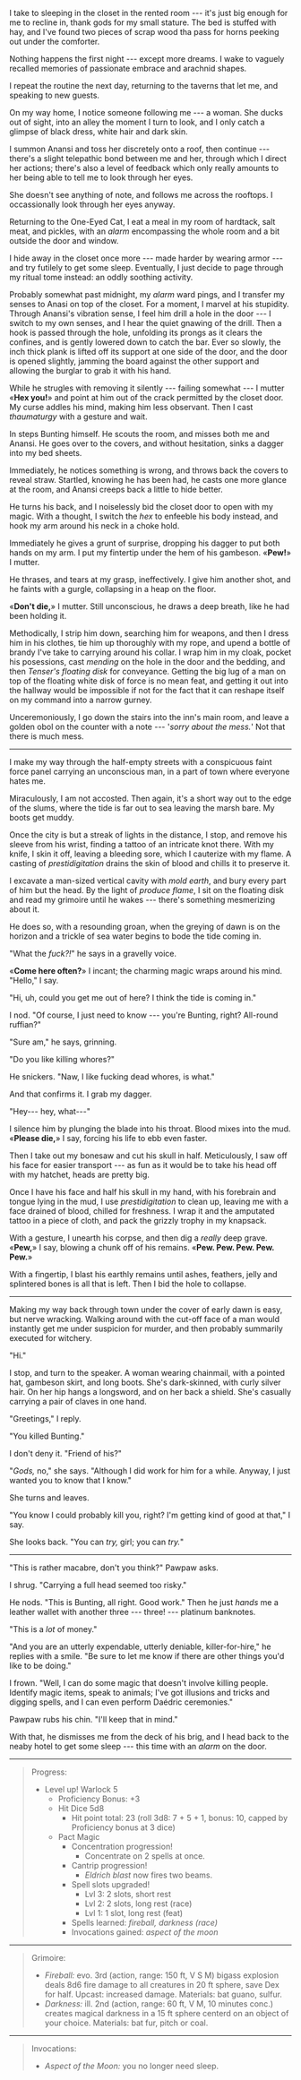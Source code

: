 I take to sleeping in the closet in the rented room --- it's just big enough for
me to recline in, thank gods for my small stature. The bed is stuffed with hay,
and I've found two pieces of scrap wood tha pass for horns peeking out under the
comforter.

Nothing happens the first night --- except more dreams. I wake to vaguely recalled
memories of passionate embrace and arachnid shapes.

I repeat the routine the next day, returning to the taverns that let me, and speaking
to new guests.

On my way home, I notice someone following me --- a woman. She ducks out of sight, into
an alley the moment I turn to look, and I only catch a glimpse of black dress, white hair and dark skin.

I summon Anansi and toss her discretely onto a roof, then continue --- there's a slight
telepathic bond between me and her, through which I direct her actions; there's also
a level of feedback which only really amounts to her being able to tell me to look through
her eyes.

She doesn't see anything of note, and follows me across the rooftops. I occassionally look
through her eyes anyway.

Returning to the One-Eyed Cat, I eat a meal in my room of hardtack, salt meat, and pickles,
with an _alarm_ encompassing the whole room and a bit outside the door and window.

I hide away in the closet once more --- made harder by wearing armor --- and try
futilely to get some sleep. Eventually, I just decide to page through my ritual tome instead:
an oddly soothing activity.

Probably somewhat past midnight, my _alarm_ ward pings, and I transfer my senses
to Anasi on top of the closet. For a moment, I marvel at his stupidity. Through
Anansi's vibration sense, I feel him drill a hole in the door --- I switch to
my own senses, and I hear the quiet gnawing of the drill. Then a hook is passed
through the hole, unfolding its prongs as it clears the confines, and is gently
lowered down to catch the bar. Ever so slowly, the inch thick plank is lifted
off its support at one side of the door, and the door is opened slightly, jamming
the board against the other support and allowing the burglar to grab it with
his hand.

While he strugles with removing it silently --- failing somewhat --- I mutter
«__Hex you!__» and point at him out of the crack permitted by the closet door.
My curse addles his mind, making him less observant. Then I cast _thaumaturgy_ with
a gesture and wait.

In steps Bunting himself. He scouts the room, and misses both me and Anansi. He
goes over to the covers, and without hesitation, sinks a dagger into my bed sheets.

Immediately, he notices something is wrong, and throws back the covers to reveal
straw. Startled, knowing he has been had, he casts one more glance at the room, and Anansi
creeps back a little to hide better.

He turns his back, and I noiselessly bid the closet door to open with my magic. With
a thought, I switch the _hex_ to enfeeble his body instead, and hook my arm around his
neck in a choke hold.

Immediately he gives a grunt of surprise, dropping his dagger to put both hands
on my arm. I put my fintertip under the hem of his gambeson. «__Pew!__» I
mutter.

He thrases, and tears at my grasp, ineffectively. I give him another shot, and he faints with
a gurgle, collapsing in a heap on the floor.

«__Don't die,__» I mutter. Still unconscious, he draws a deep breath, like he had been holding it.

Methodically, I strip him down, searching him for weapons, and then I dress
him in his clothes, tie him up thoroughly with my rope, and upend a bottle of
brandy I've take to carrying around his collar. I wrap him in my cloak, pocket
his posessions, cast _mending_ on the hole in the door and the bedding, and then
_Tenser's floating disk_ for conveyance. Getting the big lug of a man on top of
the floating white disk of force is no mean feat, and getting it out into the
hallway would be impossible if not for the fact that it can reshape itself on my
command into a narrow gurney.

Unceremoniously, I go down the stairs into the inn's main room, and leave a golden obol on the counter
with a note --- '_sorry about the mess._' Not that there is much mess.

----

I make my way through the half-empty streets with a conspicuous faint force panel carrying
an unconscious man, in a part of town where everyone hates me.

Miraculously, I am not accosted. Then again, it's a short way out to the edge of the slums,
where the tide is far out to sea leaving the marsh bare. My boots get muddy.

Once the city is but a streak of lights in the distance, I stop, and remove his sleeve from
his wrist, finding a tattoo of an intricate knot there. With my knife, I skin it off, leaving a bleeding
sore, which I cauterize with my flame. A casting of _prestidigitation_ drains the skin of blood
and chills it to preserve it.

I excavate a man-sized vertical cavity with _mold earth_, and bury every part 
of him but the head. By the light of _produce flame_, I sit on the floating disk and
read my grimoire until he wakes --- there's something mesmerizing about it.

He does so, with a resounding groan, when the greying of dawn is on the horizon and a trickle of sea
water begins to bode the tide coming in.

"What the _fuck?!_" he says in a gravelly voice.

«__Come here often?__» I incant; the charming magic wraps around his mind. "Hello," I say.

"Hi, uh, could you get me out of here? I think the tide is coming in."

I nod. "Of course, I just need to know --- you're Bunting, right? All-round ruffian?"

"Sure am," he says, grinning.

"Do you like killing whores?"

He snickers. "Naw, I like fucking dead whores, is what."

And that confirms it. I grab my dagger.

"Hey--- hey, what---"

I silence him by plunging the blade into his throat. Blood mixes into the mud. «__Please die,__»
I say, forcing his life to ebb even faster.

Then I take out my bonesaw and cut his skull in half. Meticulously, I saw off his face for
easier transport --- as fun as it would be to take his head off with my hatchet, heads are
pretty big.

Once I have his face and half his skull in my hand, with his forebrain and
tongue lying in the mud, I use _prestidigitation_ to clean up, leaving me with a
face drained of blood, chilled for freshness. I wrap it and the amputated tattoo
in a piece of cloth, and pack the grizzly trophy in my knapsack.

With a gesture, I unearth his corpse, and then dig a _really_ deep grave.
«__Pew,__» I say, blowing a chunk off of his remains. «__Pew. Pew. Pew. Pew. Pew.__»

With a fingertip, I blast his earthly remains until ashes, feathers, jelly and splintered bones
is all that is left. Then I bid the hole to collapse.

----

Making my way back through town under the cover of early dawn is easy, but nerve wracking. Walking around with
the cut-off face of a man would instantly get me under suspicion for murder, and
then probably summarily executed for witchery.

"Hi."

I stop, and turn to the speaker. A woman wearing chainmail, with a pointed hat, gambeson skirt, and long boots.
She's dark-skinned, with curly silver hair. On her hip hangs a longsword, and on her back a shield.
She's casually carrying a pair of claves in one hand.

"Greetings," I reply.

"You killed Bunting."

I don't deny it. "Friend of his?"

"_Gods,_ no," she says. "Although I did work for him for a while. Anyway, I just wanted you to know
that I know."

She turns and leaves.

"You know I could probably kill you, right? I'm getting kind of good at that," I say.

She looks back. "You can _try,_ girl; you can _try._"

----

"This is rather macabre, don't you think?" Pawpaw asks.

I shrug. "Carrying a full head seemed too risky."

He nods. "This is Bunting, all right. Good work."
Then he just _hands_ me a leather wallet with another three --- three! ---
platinum banknotes.

"This is a _lot_ of money."

"And you are an utterly expendable, utterly deniable, killer-for-hire," he replies with
a smile. "Be sure to let me know if there are other things you'd like to be doing."

I frown. "Well, I can do some magic that doesn't involve killing
people. Identify magic items, speak to animals; I've got illusions and tricks
and digging spells, and I can even perform Daédric ceremonies."

Pawpaw rubs his chin. "I'll keep that in mind."

With that, he dismisses me from the deck of his brig, and I head back to the neaby hotel
to get some sleep --- this time with an _alarm_ on the door.

----

> Progress:
> - Level up! Warlock 5
>   - Proficiency Bonus: +3
>   - Hit Dice 5d8
>     - Hit point total: 23 (roll 3d8: 7 + 5 + 1, bonus: 10, capped by Proficiency bonus at 3 dice)
>   - Pact Magic
>     - Concentration progression!
>       - Concentrate on 2 spells at once.
>     - Cantrip progression!
>       - _Eldrich blast_ now fires two beams.
>     - Spell slots upgraded!
>       - Lvl 3: 2 slots, short rest
>       - Lvl 2: 2 slots, long rest (race)
>       - Lvl 1: 1 slot, long rest (feat)
>     - Spells learned: _fireball, darkness (race)_
>     - Invocations gained: _aspect of the moon_

----

> Grimoire:
> - _Fireball:_ evo. 3rd (action, range: 150 ft, V S M) bigass explosion deals 8d6 fire damage to
>   all creatures in 20 ft sphere, save Dex for half. Upcast: increased damage. Materials: bat guano, sulfur.
> - _Darkness:_ ill. 2nd (action, range: 60 ft, V M, 10 minutes conc.) creates magical darkness in a 15 ft
>   sphere centerd on an object of your choice. Materials: bat fur, pitch or coal.

----

> Invocations:
> - _Aspect of the Moon:_ you no longer need sleep.

